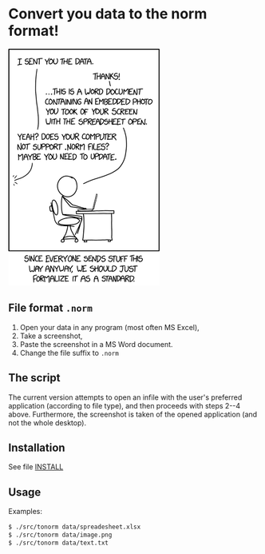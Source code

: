 # Convert you data to the norm format!

![](img/norm_normal_file_format.png)

## File format `.norm`

1. Open your data in any program (most often MS Excel),
2. Take a screenshot,
3. Paste the screenshot in a MS Word document.
4. Change the file suffix to `.norm`

## The script

The current version attempts to open an infile with the user's preferred
application (according to file type), and then proceeds with steps 2--4 above.
Furthermore, the screenshot is taken of the opened application (and not the whole desktop).

## Installation

See file [INSTALL](INSTALL)

## Usage

Examples:

    $ ./src/tonorm data/spreadesheet.xlsx
    $ ./src/tonorm data/image.png
    $ ./src/tonorm data/text.txt

